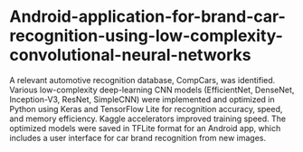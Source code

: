 # Android-application-for-brand-car-recognition-using-low-complexity-convolutional-neural-networks

A relevant automotive recognition database, CompCars, was identified. Various low-complexity deep-learning CNN models (EfficientNet, DenseNet, Inception-V3, ResNet, SimpleCNN) were implemented and optimized in Python using Keras and TensorFlow Lite for recognition accuracy, speed, and memory efficiency. Kaggle accelerators improved training speed. The optimized models were saved in TFLite format for an Android app, which includes a user interface for car brand recognition from new images.
